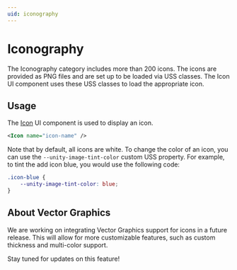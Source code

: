 ```yaml
---
uid: iconography
---
```


# Iconography

The Iconography category includes more than 200 icons.
The icons are provided as PNG files and are set up to be loaded via USS classes.
The Icon UI component uses these USS classes to load the appropriate icon.

## Usage

The [Icon](xref:Unity.AppUI.UI.Icon) UI component is used to display an icon.

```xml
<Icon name="icon-name" />
```

Note that by default, all icons are white.
To change the color of an icon, you can use the `--unity-image-tint-color` custom USS property.
For example, to tint the add icon blue, you would use the following code:

```css
.icon-blue {
    --unity-image-tint-color: blue;
}
```

## About Vector Graphics

We are working on integrating Vector Graphics support for icons in a future release.
This will allow for more customizable features, such as custom thickness and multi-color support.

Stay tuned for updates on this feature!

